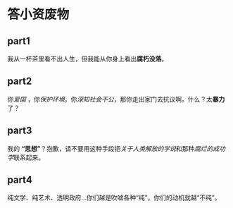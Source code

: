# 答小资废物
## part1
我从一杯茶里看不出人生，但我能从你身上看出**腐朽没落**。
## part2
你*爱国* ，你*保护环境*，你*深知社会不公*，那你走出家门去抗议啊。什么？太**暴力**了？
## part3
我的 **“思想”**？抱歉，请不要用这种手段把*关于人类解放的学说*和那种*腐烂的成功学*联系起来。
## part4
纯文学、纯艺术、透明政府...你们越是吹嘘各种“纯”，你们的动机就越“不纯”。
